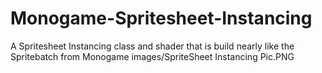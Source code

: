 # Monogame-Spritesheet-Instancing
A Spritesheet Instancing class and shader that is build nearly like the Spritebatch from Monogame
images/SpriteSheet Instancing Pic.PNG
